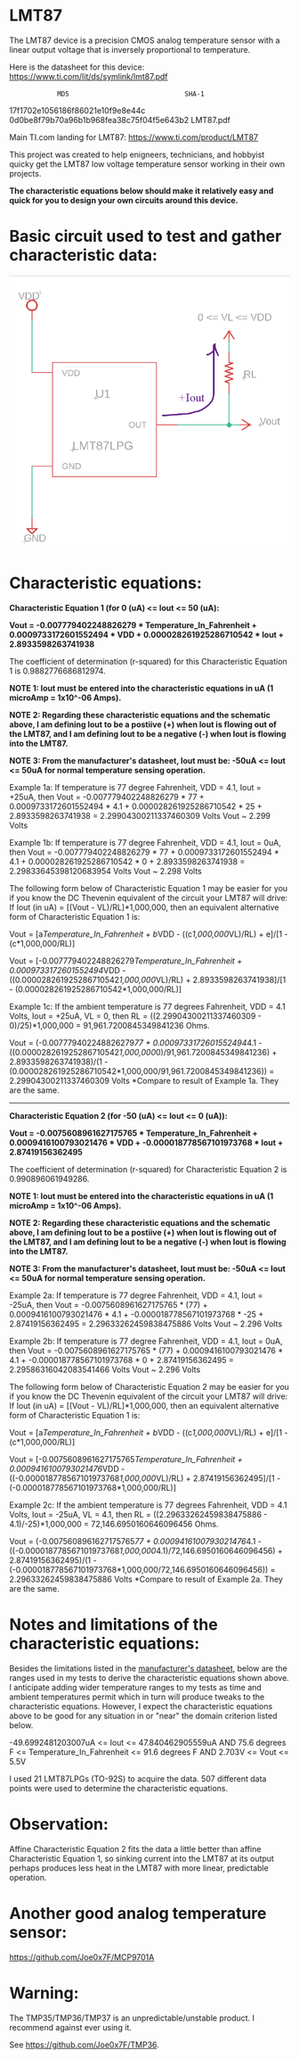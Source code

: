 # LMT87
The LMT87 device is a precision CMOS analog temperature sensor with a linear output voltage that is inversely proportional to temperature.

Here is the datasheet for this device: https://www.ti.com/lit/ds/symlink/lmt87.pdf

                MD5                             SHA-1
17f1702e1056186f86021e10f9e8e44c 0d0be8f79b70a96b1b968fea38c75f04f5e643b2 LMT87.pdf


Main TI.com landing for LMT87: https://www.ti.com/product/LMT87



This project was created to help enigneers, technicians, and hobbyist quicky get the LMT87 low voltage temperature sensor working in their own projects.

**The characteristic equations below should make it relatively easy and quick for you to design your own circuits around this device.**


# Basic circuit used to test and gather characteristic data:

![Simple Circuit](<lmt87lpg.png>)


# Characteristic equations:

**Characteristic Equation 1 (for 0 (uA) <= Iout <= 50 (uA):**

**Vout = -0.007779402248826279 * Temperature_In_Fahrenheit + 0.0009733172601552494 * VDD + 0.000028261925286710542 * Iout + 2.8933598263741938**

The coefficient of determination (r-squared) for this Characteristic Equation 1 is 0.9882776686812974.

**NOTE 1: Iout must be entered into the characteristic equations in uA (1 microAmp = 1x10^-06 Amps).**

**NOTE 2: Regarding these characteristic equations and the schematic above, I am defining Iout to be a postiive (+) when Iout is flowing out of the LMT87, and I am defining Iout to be a negative (-) when Iout is flowing into the LMT87.**

**NOTE 3: From the manufacturer's datasheet, Iout must be:  -50uA <= Iout <= 50uA  for normal temperature sensing operation.**


Example 1a:
If temperature is 77 degree Fahrenheit, VDD = 4.1, Iout = +25uA, then
Vout = -0.007779402248826279 * 77 + 0.0009733172601552494 * 4.1 + 0.000028261925286710542 * 25 + 2.8933598263741938 = 2.29904300211337460309 Volts
Vout ~ 2.299 Volts

Example 1b:
If temperature is 77 degree Fahrenheit, VDD = 4.1, Iout = 0uA, then
Vout = -0.007779402248826279 * 77 + 0.0009733172601552494 * 4.1 + 0.000028261925286710542 * 0 + 2.8933598263741938 = 2.29833645398120683954 Volts
Vout ~ 2.298 Volts


The following form below of Characteristic Equation 1 may be easier for you if you know the DC Thevenin equivalent of the circuit your LMT87 will drive:
If Iout (in uA) = [(Vout - VL)/RL]*1,000,000, then an equivalent alternative form of Characteristic Equation 1 is:

Vout = [a*Temperature_In_Fahrenheit + b*VDD - ((c*1,000,000*VL)/RL) + e]/[1 - (c*1,000,000/RL)]

Vout = [-0.007779402248826279*Temperature_In_Fahrenheit + 0.0009733172601552494*VDD - ((0.000028261925286710542*1,000,000*VL)/RL) + 2.8933598263741938]/[1 - (0.000028261925286710542*1,000,000/RL)]


Example 1c:
If the ambient temperature is 77 degrees Fahrenheit, VDD = 4.1 Volts, Iout = +25uA, VL = 0, then RL = ((2.29904300211337460309 - 0)/25)*1,000,000 = 91,961.7200845349841236 Ohms.

Vout = (-0.007779402248826279*77 + 0.0009733172601552494*4.1 - ((0.000028261925286710542*1,000,000*0)/91,961.7200845349841236) + 2.8933598263741938)/(1 - (0.000028261925286710542*1,000,000/91,961.7200845349841236)) = 2.29904300211337460309 Volts
*Compare to result of Example 1a. They are the same.

---------------------------------------------------------------------------------------------------------------------------------------------------------------------------------------------


**Characteristic Equation 2 (for -50 (uA) <= Iout <= 0 (uA)):**

**Vout = -0.0075608961627175765 * Temperature_In_Fahrenheit + 0.0009416100793021476 * VDD + -0.000018778567101973768 * Iout + 2.87419156362495**

The coefficient of determination (r-squared) for Characteristic Equation 2 is 0.990896061949286.

**NOTE 1: Iout must be entered into the characteristic equations in uA (1 microAmp = 1x10^-06 Amps).**

**NOTE 2: Regarding these characteristic equations and the schematic above, I am defining Iout to be a postiive (+) when Iout is flowing out of the LMT87, and I am defining Iout to be a negative (-) when Iout is flowing into the LMT87.**

**NOTE 3: From the manufacturer's datasheet, Iout must be:  -50uA <= Iout <= 50uA  for normal temperature sensing operation.**


Example 2a:
If temperature is 77 degree Fahrenheit, VDD = 4.1, Iout = -25uA, then
Vout = -0.0075608961627175765 * (77) + 0.0009416100793021476 * 4.1 + -0.000018778567101973768 * -25 + 2.87419156362495 = 2.29633262459838475886 Volts
Vout ~ 2.296 Volts

Example 2b:
If temperature is 77 degree Fahrenheit, VDD = 4.1, Iout = 0uA, then
Vout = -0.0075608961627175765 * (77) + 0.0009416100793021476 * 4.1 + -0.000018778567101973768 * 0 + 2.87419156362495 = 2.29586316042083541466 Volts
Vout ~ 2.296 Volts


The following form below of Characteristic Equation 2 may be easier for you if you know the DC Thevenin equivalent of the circuit your LMT87 will drive:
If Iout (in uA) = [(Vout - VL)/RL]*1,000,000, then an equivalent alternative form of Characteristic Equation 1 is:

Vout = [a*Temperature_In_Fahrenheit + b*VDD - ((c*1,000,000*VL)/RL) + e]/[1 - (c*1,000,000/RL)]

Vout = [-0.0075608961627175765*Temperature_In_Fahrenheit + 0.0009416100793021476*VDD - ((-0.000018778567101973768*1,000,000*VL)/RL) + 2.87419156362495]/[1 - (-0.000018778567101973768*1,000,000/RL)]


Example 2c:
If the ambient temperature is 77 degrees Fahrenheit, VDD = 4.1 Volts, Iout = -25uA, VL = 4.1, then RL = ((2.29633262459838475886 - 4.1)/-25)*1,000,000 = 72,146.6950160646096456 Ohms.

Vout = (-0.0075608961627175765*77 + 0.0009416100793021476*4.1 - ((-0.000018778567101973768*1,000,000*4.1)/72,146.6950160646096456) + 2.87419156362495)/(1 - (-0.000018778567101973768*1,000,000/72,146.6950160646096456)) = 2.29633262459838475886 Volts
*Compare to result of Example 2a. They are the same.


# Notes and limitations of the characteristic equations:

Besides the limitations listed in the [manufacturer's datasheet](lmt87.pdf "lmt87.pdf"), below are the ranges used in my tests to derive the characteristic equations shown above.  I anticipate adding wider temperature ranges to my tests as time and ambient temperatures permit which in turn will produce tweaks to the characteristic equations. However, I expect the characteristic equations above to be good for any situation in or "near" the domain criterion listed below.

-49.6992481203007uA <= Iout <= 47.840462905559uA
AND
75.6 degrees F <= Temperature_In_Fahrenheit <= 91.6 degrees F
AND
2.703V <= Vout <= 5.5V


I used 21 LMT87LPGs (TO-92S) to acquire the data. 507 different data points were used to determine the characteristic equations.


# Observation:

Affine Characteristic Equation 2 fits the data a little better than affine Characteristic Equation 1, so sinking current into the LMT87 at its output perhaps produces less heat in the LMT87 with more linear, predictable operation.


# Another good analog temperature sensor:

https://github.com/Joe0x7F/MCP9701A

# Warning:

The TMP35/TMP36/TMP37 is an unpredictable/unstable product. I recommend against ever using it.

See https://github.com/Joe0x7F/TMP36.
